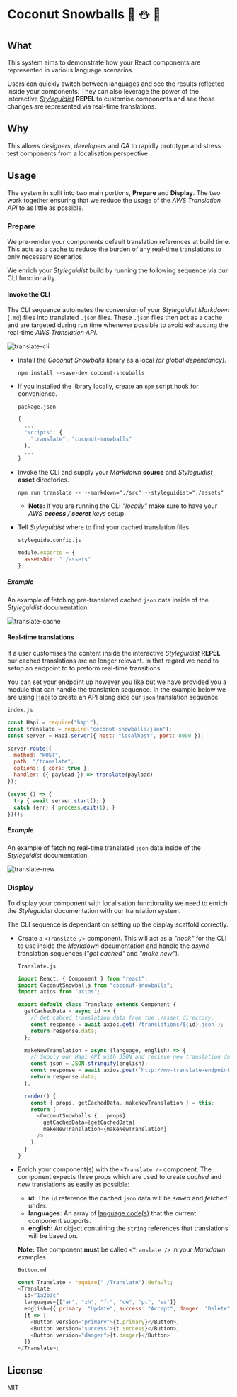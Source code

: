 # Coconut Snowballs :chestnut: :snowman: :8ball:

## What

This system aims to demonstrate how your React components are represented in various language scenarios.

Users can quickly switch between languages and see the results reflected inside your components. They can also leverage the power of the interactive [_Styleguidist_](https://react-styleguidist.js.org/) **REPEL** to customise components and see those changes are represented via real-time translations.

## Why

This allows _designers_, _developers_ and _QA_ to rapidly prototype and stress test components from a localisation perspective.

## Usage

The system in split into two main portions, **Prepare** and **Display**. The two work together ensuring that we reduce the usage of the _AWS Translation API_ to as little as possible.

### Prepare

We pre-render your components default translation references at build time. This acts as a cache to reduce the burden of any real-time translations to only necessary scenarios. 

We enrich your _Styleguidist_ build by running the following sequence via our CLI functionality.

#### Invoke the CLI

The CLI sequence automates the conversion of your _Styleguidist_ _Markdown_ (`.md`) files into translated `.json` files. These `.json` files then act as a cache and are targeted during run time whenever possible to avoid exhausting the real-time _AWS Translation API_.

![translate-cli](https://user-images.githubusercontent.com/15273233/43682128-cf315f28-98bd-11e8-88bc-fe27a2ce66b0.gif)

+ Install the _Coconut Snowballs_ library as a local _(or global dependancy)_.
  ```
  npm install --save-dev coconut-snowballs
  ```

+ If you installed the library locally, create an `npm` script hook for convenience.

  `package.json`
  ```js
  {
    ...
    "scripts": {
      "translate": "coconut-snowballs"
    },
    ...
  }
  ```

+ Invoke the CLI and supply your _Markdown_ **source** and _Styleguidist_ **asset** directories.
  ```
  npm run translate -- --markdown="./src" --styleguidist="./assets"
  ```

  + **Note:** If you are running the CLI _"locally"_ make sure to have your _AWS **access** / **secret** keys_ setup.

+ Tell _Styleguidist_ where to find your cached translation files.

  `styleguide.config.js`
  ```js
  module.exports = {
    assetsDir: "./assets"
  };
  ```

##### Example
An example of fetching pre-translated cached `json` data inside of the _Styleguidist_ documentation.

![translate-cache](https://user-images.githubusercontent.com/15273233/43682028-4c0d2094-98ba-11e8-90b8-a2946b4a1a69.gif)



#### Real-time translations

If a user customises the content inside the interactive _Styleguidist_ **REPEL** our cached translations are no longer relevant. In that regard we need to setup an endpoint to to preform real-time transitions.

You can set your endpoint up however you like but we have provided you a module that can handle the translation sequence. In the example below we are using [Hapi](https://hapijs.com/) to create an API along side our `json` translation sequence.

`index.js`
```js
const Hapi = require("hapi");
const translate = require("coconut-snowballs/json");
const server = Hapi.server({ host: "localhost", port: 8000 });

server.route({
  method: "POST",
  path: "/translate",
  options: { cors: true },
  handler: ({ payload }) => translate(payload)
});

(async () => {
  try { await server.start(); }
  catch (err) { process.exit(1); }
})();

```

##### Example
An example of fetching real-time translated `json` data inside of the _Styleguidist_ documentation.

![translate-new](https://user-images.githubusercontent.com/15273233/43682027-4be1bf9e-98ba-11e8-8f98-7f12718a32be.gif)



### Display

To display your component with localisation functionality we need to enrich the _Styleguidist_ documentation with our translation system.

The CLI sequence is dependant on setting up the display scaffold correctly.

+ Create a `<Translate />` component. This will act as a _"hook"_ for the CLI to use inside the _Markdown_ documentation and handle the _async_ translation sequences (_"get cached"_ and _"make new"_).

  `Translate.js`
  ```js
  import React, { Component } from "react";
  import CoconutSnowballs from "coconut-snowballs";
  import axios from "axios";
  
  export default class Translate extends Component {
    getCachedData = async id => {
      // Get cahced translation data from the ./asset directory.
      const response = await axios.get(`/translations/${id}.json`);
      return response.data;
    };
  
    makeNewTranslation = async (language, english) => {
      // Supply our Hapi API with JSON and recieve new translation data .
      const json = JSON.stringify(english);
      const response = await axios.post(`http://my-translate-endpoint/translate`, { language, json });
      return response.data;
    };
  
    render() {
      const { props, getCachedData, makeNewTranslation } = this;
      return (
        <CoconutSnowballs {...props}
          getCachedData={getCachedData}
          makeNewTranslation={makeNewTranslation}
        />
      );
    }
  }
  ```

+ Enrich your component(s) with the `<Translate />` component. The component expects three props which are used to create _cached_ and _new_ translations as easily as possible:
  + **id:** The `id` reference the cached `json` data will be _saved_ and _fetched_ under.
  + **languages:** An array of [language code(s)](https://docs.aws.amazon.com/translate/latest/dg/API_TranslateText.html) that the current component supports.
  + **english:** An object containing the `string` references that translations will be based on.

  **Note:** The component **must** be called `<Translate />` in your _Markdown_ examples

  `Button.md`

  ```js
  const Translate = require("./Translate").default;
  <Translate
    id="1a2b3c"
    languages={["ar", "zh", "fr", "de", "pt", "es"]}
    english={{ primary: "Update", success: "Accept", danger: "Delete" }}>
    {t => [
      <Button version="primary">{t.primary}</Button>,
      <Button version="success">{t.success}</Button>,
      <Button version="danger">{t.danger}</Button>
    ]}
  </Translate>;
  ```

## License

MIT

